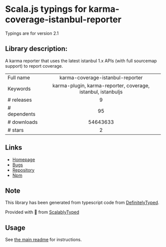 
# Scala.js typings for karma-coverage-istanbul-reporter

Typings are for version 2.1

## Library description:
A karma reporter that uses the latest istanbul 1.x APIs (with full sourcemap support) to report coverage.

|                    |                 |
| ------------------ | :-------------: |
| Full name          | karma-coverage-istanbul-reporter |
| Keywords           | karma-plugin, karma-reporter, coverage, istanbul, istanbuljs |
| # releases         | 9 |
| # dependents       | 95 |
| # downloads        | 54643633 |
| # stars            | 2 |

## Links
- [Homepage](https://github.com/mattlewis92/karma-coverage-istanbul-reporter#readme)
- [Bugs](https://github.com/mattlewis92/karma-coverage-istanbul-reporter/issues)
- [Repository](https://github.com/mattlewis92/karma-coverage-istanbul-reporter)
- [Npm](https://www.npmjs.com/package/karma-coverage-istanbul-reporter)
    


## Note
This library has been generated from typescript code from [DefinitelyTyped](https://definitelytyped.org).

Provided with :purple_heart: from [ScalablyTyped](https://github.com/oyvindberg/ScalablyTyped)

## Usage
See [the main readme](../../readme.md) for instructions.


